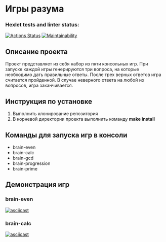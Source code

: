 # Игры разума

### Hexlet tests and linter status:
[![Actions Status](https://github.com/VladMakushenko/frontend-project-lvl1/actions/workflows/hexlet-check.yml/badge.svg)](https://github.com/VladMakushenko/frontend-project-lvl1/actions)
[![Maintainability](https://api.codeclimate.com/v1/badges/5c8d473afebb6dee6a8f/maintainability)](https://codeclimate.com/github/VladMakushenko/frontend-project-lvl1/maintainability)

## Описание проекта
Проект представляет из себя набор из пяти консольных игр. При запуске каждой игры генерируются три вопроса, на которые необходимо дать правильные ответы. После трех верных ответов игра считается пройденной. В случае неверного ответа на любой из вопросов, игра заканчивается.

## Инструкция по установке
1. Выполнить клонирование репозитория
2. В корневой директории проекта выполнить команду **make install**

## Команды для запуска игр в консоли
* brain-even
* brain-calc
* brain-gcd
* brain-progression
* brain-prime

## Демонстрация игр
### brain-even
[![asciicast](https://asciinema.org/a/WATeaBQBOAe2eXcaqJKsGj8F9.svg)](https://asciinema.org/a/WATeaBQBOAe2eXcaqJKsGj8F9)
### brain-calc
[![asciicast](https://asciinema.org/a/4mM17kUJcy658Q43zpbo9PHx4.svg)](https://asciinema.org/a/4mM17kUJcy658Q43zpbo9PHx4)
